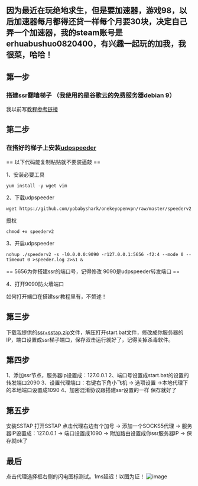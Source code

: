<!--
 * @Author: Wu
 * @Date: 2019-08-16 14:19:27
 * @LastEditors: Wu
 * @LastEditTime: 2019-08-16 15:30:41
 * @Description: 
 -->
## 因为最近在玩绝地求生，但是要加速器，游戏98，以后加速器每月都得还贷一样每个月要30块，决定自己弄一个加速器，我的steam账号是erhuabushuo0820400，有兴趣一起玩的加我，我很菜，哈哈！
## 第一步
### 搭建ssr翻墙梯子 （我使用的是谷歌云的免费服务器debian 9）
我以前写[教程参考链接](https://note.youdao.com/ynoteshare1/index.html?id=fad0d10e7f7973a91b15bbb29bbdc9fd&type=note)

## 第二步
### 在搭好的梯子上安装[udpspeeder](https://github.com/wangyu-/UDPspeeder/blob/branch_libev/README.md)
== 以下代码能复制粘贴就不要装逼敲 ==

1、安装必要工具
```
yum install -y wget vim
```

2、下载udpspeeder
```
wget https://github.com/yobabyshark/onekeyopenvpn/raw/master/speederv2
```

授权
```
chmod +x speederv2
```

3、开启udpspeeder
```
nohup ./speederv2 -s -l0.0.0.0:9090 -r127.0.0.1:5656 -f2:4 --mode 0 --timeout 0 >speeder.log 2>&1 &
```
== 5656为你搭建ssr的端口号，记得修改 9090是udpspeeder转发端口 ==

4、打开9090防火墙端口

如何打开端口在搭建ssr教程里有，不赘述！

## 第三步
下载我提供的[ssr+sstap.zip](https://github.com/wublack/SSR-Tools/raw/master/ssr%2Bsstap.zip)文件，解压打开start.bat文件，修改成你服务器的IP，端口设置成ssr梯子端口，保存双击运行就好了，记得关掉杀毒软件。

## 第四步
1、添加ssr节点，服务器ip设置成：127.0.0.1
2、端口号设置成start.bat的设置的转发端口2090
3、设置代理端口：右键右下角小飞机 -> 选项设置 ->本地代理下的本地端口设置成1090 
4、加密混淆协议跟搭建ssr设置的一样
保存就好了

## 第五步
安装SSTAP 打开SSTAP
点击代理右边有个加号 -> 添加一个SOCKS5代理 -> 服务器IP设置成：127.0.0.1 -> 端口设置成1090 -> 附加路由设置成你ssr服务器IP -> 保存就ok了

## 最后
点击代理选择框右侧的闪电图标测试。1ms延迟！以图为证！
![image](https://github.com/wublack/SSR-Tools/raw/master/images/ssr_sstap_result.PNG)

